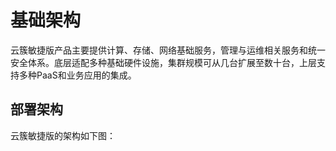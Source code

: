 # 基础架构

云簇敏捷版产品主要提供计算、存储、网络基础服务，管理与运维相关服务和统一安全体系。底层适配多种基础硬件设施，集群规模可从几台扩展至数十台，上层支持多种PaaS和业务应用的集成。

## 部署架构

云簇敏捷版的架构如下图：

![]()


